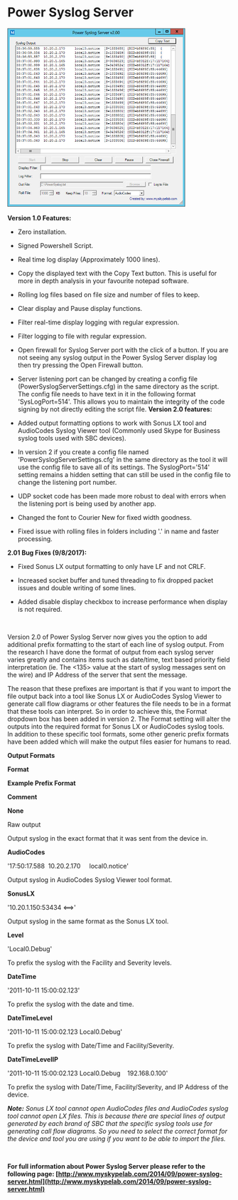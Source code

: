 ﻿Power Syslog Server
===================

            



![Image](https://github.com/jamescussen/power-syslog-server/raw/master/powersyslog2.0_400x400.png)

**Version 1.0 Features:**



  *  Zero installation. 
  *  Signed Powershell Script. 
  *  Real time log display (Approximately 1000 lines). 
  *  Copy the displayed text with the Copy Text button. This is useful for more in depth analysis in your favourite notepad software.

  *  Rolling log files based on file size and number of files to keep. 
  *  Clear display and Pause display functions. 
  *  Filter real-time display logging with regular expression. 
  *  Filter logging to file with regular expression. 
  *  Open firewall for Syslog Server port with the click of a button. If you are not seeing any syslog output in the Power Syslog Server display log then try pressing the Open Firewall button.

  *  Server listening port can be changed by creating a config file (PowerSyslogServerSettings.cfg) in the same directory as the script. The config file needs to have text in it in the following format 'SysLogPort=514'. This allows you to maintain the integrity
 of the code signing by not directly editing the script file. 
**Version 2.0 features:**


  *  Added output formatting options to work with Sonus LX tool and AudioCodes Syslog Viewer tool (Commonly used Skype for Business syslog tools used with SBC devices).

  *  In version 2 if you create a config file named 'PowerSyslogServerSettings.cfg' in the same directory as the tool it will use the config file to save all of its settings. The SyslogPort='514' setting remains a hidden setting that can still be used in the
 config file to change the listening port number. 
  *  UDP socket code has been made more robust to deal with errors when the listening port is being used by another app.

  *  Changed the font to Courier New for fixed width goodness. 
  *  Fixed issue with rolling files in folders including '.' in name and faster processing.


**2.01 Bug Fixes (9/8/2017):**





  *  Fixed Sonus LX output formatting to only have LF and not CRLF. 
  *  Increased socket buffer and tuned threading to fix dropped packet issues and double writing of some lines.

  *  Added disable display checkbox to increase performance when display is not required.


 





Version 2.0 of Power Syslog Server now gives you the option to add additional prefix formatting to the start of each line of syslog output. From the research I have done the format of output from each syslog server varies greatly and contains items such
 as date/time, text based priority field interpretation (ie. The <135> value at the start of syslog messages sent on the wire) and IP Address of the server that sent the message.


The reason that these prefixes are important is that if you want to import the file output back into a tool like Sonus LX or AudioCodes Syslog Viewer to generate call flow diagrams or other features the file needs to be in a format that these tools can interpret.
 So in order to achieve this, the Format dropdown box has been added in version 2. The Format setting will alter the outputs into the required format for Sonus LX or AudioCodes syslog tools. In addition to these specific tool formats, some other generic prefix
 formats have been added which will make the output files easier for humans to read.


**Output Formats**






**Format**




**Example Prefix Format**




**Comment**






**None**




Raw output




Output syslog in the exact format that it was sent from the device in.






**AudioCodes**




'17:50:17.588  10.20.2.170     local0.notice'




Output syslog in AudioCodes Syslog Viewer tool format.






**SonusLX**




'10.20.1.150:53434 <==>'




Output syslog in the same format as the Sonus LX tool.






**Level**




'Local0.Debug'




To prefix the syslog with the Facility and Severity levels.






**DateTime**




'2011-10-11 15:00:02.123'




To prefix the syslog with the date and time.






**DateTimeLevel**




'2011-10-11 15:00:02.123 Local0.Debug'




To prefix the syslog with Date/Time and Facility/Severity.






**DateTimeLevelIP**




'2011-10-11 15:00:02.123 Local0.Debug    192.168.0.100'




To prefix the syslog with Date/Time, Facility/Severity, and IP Address of the device.






***Note:*** *Sonus LX tool cannot open AudioCodes files and AudioCodes syslog tool cannot open LX files. This is
 because there are special lines of output generated by each brand of SBC that the specific syslog tools use for generating call flow diagrams. So you need to select the correct format for the device and tool you are using if you want to be able to import the
 files.*


 


**For full information about Power Syslog Server please refer to the following page: [http://www.myskypelab.com/2014/09/power-syslog-server.html](http://www.myskypelab.com/2014/09/power-syslog-server.html)**


 







        
    
